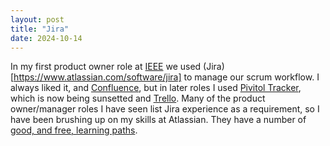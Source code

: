 ```yaml
---
layout: post
title: "Jira"
date: 2024-10-14
---
```


In my first product owner role at [IEEE](https"//www.ieee.org) we used (Jira)[https://www.atlassian.com/software/jira] to manage our scrum workflow. I always liked it, and [Confluence](https://www.atlassian.com/software/confluence), but in later roles I used [Pivitol Tracker](https://www.pivotaltracker.com/), which is now being sunsetted and [Trello](https://www.atlassian.com/software/trello). Many of the product owner/manager roles I have seen list Jira experience as a requirement, so I have been brushing up on my skills at Atlassian. They have a number of [good, and free, learning paths](https://university.atlassian.com/student/collection/850385-learning-paths).
